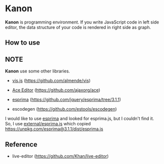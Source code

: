 # Kanon

__Kanon__ is programming environment.
If you write JavaScript code in left side editor,
the data structure of your code is rendered in right side as graph.

## How to use

## NOTE

__Kanon__ use some other libraries.

- [vis.js](http://visjs.org) (https://github.com/almende/vis)

- [Ace Editor](https://ace.c9.io) (https://github.com/ajaxorg/ace)

- [esprima](http://esprima.org) (https://github.com/jquery/esprima/tree/3.1.1)

- escodegen (https://github.com/estools/escodegen)

I would like to use [esprima](http://esprima.org) and looked for esprima.js,
but I couldn't find it. So, I use [external/esprima.js](https://github.com/prg-titech/Kanon/blob/master/external/esprima.js)
which copied https://unpkg.com/esprima@3.1.1/dist/esprima.js

## Reference

- live-editor (https://github.com/Khan/live-editor)

